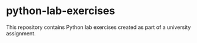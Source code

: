 # python-lab-exercises
This repository contains Python lab exercises created as part of a university assignment. 
